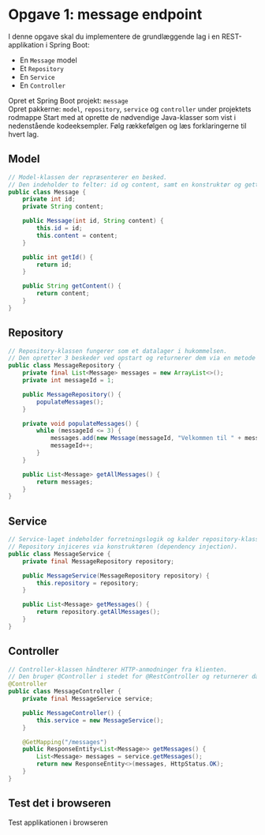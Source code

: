 # Opgave 1: message endpoint

I denne opgave skal du implementere de grundlæggende lag i en REST-applikation i Spring Boot:

- En `Message` model
- Et `Repository`
- En `Service`
- En `Controller`

Opret et Spring Boot projekt: `message`  
Opret pakkerne: `model`, `repository`, `service` og `controller` under projektets rodmappe
Start med at oprette de nødvendige Java-klasser som vist i nedenstående kodeeksempler. Følg rækkefølgen og læs forklaringerne til hvert lag.

## Model
```java
// Model-klassen der repræsenterer en besked.
// Den indeholder to felter: id og content, samt en konstruktør og getters.
public class Message {
    private int id;
    private String content;

    public Message(int id, String content) {
        this.id = id;
        this.content = content;
    }

    public int getId() {
        return id;
    }

    public String getContent() {
        return content;
    }
}
```

## Repository
```java
// Repository-klassen fungerer som et datalager i hukommelsen.
// Den opretter 3 beskeder ved opstart og returnerer dem via en metode
public class MessageRepository {
    private final List<Message> messages = new ArrayList<>();
    private int messageId = 1;

    public MessageRepository() {
        populateMessages();
    }

    private void populateMessages() {
        while (messageId <= 3) {
            messages.add(new Message(messageId, "Velkommen til " + messageId + ".semester"));
            messageId++;
        }
    }

    public List<Message> getAllMessages() {
        return messages;
    }
}

```
## Service
```java
// Service-laget indeholder forretningslogik og kalder repository-klassen.
// Repository injiceres via konstruktøren (dependency injection).
public class MessageService {
    private final MessageRepository repository;

    public MessageService(MessageRepository repository) {
        this.repository = repository;
    }

    public List<Message> getMessages() {
        return repository.getAllMessages();
    }
}
```

## Controller
```java
// Controller-klassen håndterer HTTP-anmodninger fra klienten.
// Den bruger @Controller i stedet for @RestController og returnerer data via ResponseEntity.
@Controller
public class MessageController {
    private final MessageService service;

    public MessageController() {
        this.service = new MessageService();
    }

    @GetMapping("/messages")
    public ResponseEntity<List<Message>> getMessages() {
        List<Message> messages = service.getMessages();
        return new ResponseEntity<>(messages, HttpStatus.OK);
    }
}
```


## Test det i browseren
Test applikationen i browseren

